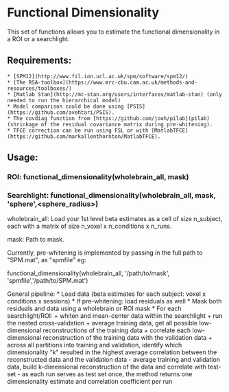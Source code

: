 # Functional Dimensionality

This set of functions allows you to estimate the functional dimensionality in a ROI or a searchlight.

## Requirements:

    * [SPM12](http://www.fil.ion.ucl.ac.uk/spm/software/spm12/)
    * [The RSA-toolbox](https://www.mrc-cbu.cam.ac.uk/methods-and-resources/toolboxes/)
    * [Matlab Stan](http://mc-stan.org/users/interfaces/matlab-stan) (only needed to run the hierarchical model)
    * Model comparison could be done using [PSIS](https://github.com/avehtari/PSIS).
    * The covdiag function from [https://github.com/jooh/pilab](pilab) (shrinkage of the residual covariance matrix during pre-whitening).
    * TFCE correction can be run using FSL or with [MatlabTFCE](https://github.com/markallenthornton/MatlabTFCE).

## Usage:    
    
### ROI: functional_dimensionality(wholebrain_all, mask)

### Searchlight: functional_dimensionality(wholebrain_all, mask, 'sphere',<sphere_radius>)

wholebrain_all: Load your 1st level beta estimates as a cell of size n_subject, each with a matrix of size n_voxel x n_conditions x n_runs.

mask: Path to mask.
    
Currently, pre-whitening is implemented by passing in the full path to "SPM.mat", as "spmfile" eg:

functional_dimensionality(wholebrain_all, '/path/to/mask', 'spmfile','/path/to/SPM.mat')

General pipeline:
    * Load data (beta estimates for each subject: voxel x conditions x sessions)
    * If pre-whitening: load residuals as well
    * Mask both residuals and data using a wholebrain or ROI mask
    * For each searchlight/ROI:
	+ whiten and mean-center data within the searchlight
	+ run the nested cross-validation
        + average training data, get all possible low-dimensional reconstructions of the training data
        + correlate each low-dimensional reconstruction of the training data with the validation data
        + across all partitions into training and validation, identify which dimensionality "k" resulted in the highest average correlation between the reconstructed data and the validation data
            - average training and validation data, build k-dimensional reconstruction of the data and correlate with test-set
            - as each run serves as test set once, the method returns one dimensionality estimate and correlation coefficient per run

